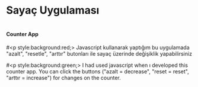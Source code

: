 # <h1> Sayaç Uygulaması </h1>
# <h4> Counter App </h4>

#<p style:background:red;> Javascript kullanarak yaptığım bu uygulamada "azalt", "resetle", "arttır" butonları ile sayaç üzerinde değişiklik yapabilirsiniz </p>

#<p style:background:green;> I had used javascript when ı developed this counter app. You can click the buttons ("azalt = decrease", "reset = reset", "arttır = increase") for changes on the counter.   </p>
